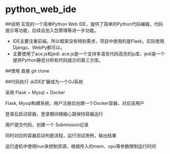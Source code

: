 # python_web_ide
##说明
实现的一个简单Python Web IDE，提供了简单的Python代码编辑，代码提示等功能，后续会加入包管理等进一步功能。

* IDE主要注重前端，所以框架没有特别需求，项目中使用的是Flask，实际使用Django、WebPy都可以。
* 主要使用了ace.js和jedi. ace.js是一个支持多语言代码高亮的js库，jedi是一个提供Python静态分析和代码提示的第三方库。

##使用
直接
    git clone 

##代码执行
从IDE扩展成为一个OJ系统

采用 Flask + Mysql + Docker

Flask, Mysql构建系统，用户注册后创建一个Docker容器，对应该用户

登录后启动容器，登录期间根据心跳保持容器运行

用户提交代码，创建一个 Submission记录

同时对应的容器启动判题流程，运行测试用例，输出结果

运行虚机中使用lrun来控制资源，根据传入的mem、cpu等参数限制运行时间


